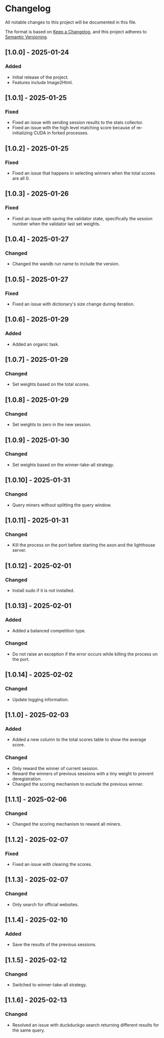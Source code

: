 # Changelog

All notable changes to this project will be documented in this file.

The format is based on [Keep a Changelog](https://keepachangelog.com/en/1.0.0/),
and this project adheres to [Semantic Versioning](https://semver.org/spec/v2.0.0.html).

## [1.0.0] - 2025-01-24
### Added
- Initial release of the project.
- Features include Image2Html.

## [1.0.1] - 2025-01-25
### Fixed
- Fixed an issue with sending session results to the stats collector.
- Fixed an issue with the high level matching score because of re-initializing CUDA in forked processes.

## [1.0.2] - 2025-01-25
### Fixed
- Fixed an issue that happens in selecting winners when the total scores are all 0.

## [1.0.3] - 2025-01-26
### Fixed
- Fixed an issue with saving the validator state, specifically the session number when the validator last set weights.

## [1.0.4] - 2025-01-27
### Changed
- Changed the wandb run name to include the version.

## [1.0.5] - 2025-01-27
### Fixed
- Fixed an issue with dictionary's size change during iteration.

## [1.0.6] - 2025-01-29
### Added
- Added an organic task.

## [1.0.7] - 2025-01-29
### Changed
- Set weights based on the total scores.

## [1.0.8] - 2025-01-29
### Changed
- Set weights to zero in the new session.

## [1.0.9] - 2025-01-30
### Changed
- Set weights based on the winner-take-all strategy.

## [1.0.10] - 2025-01-31
### Changed
- Query miners without splitting the query window.

## [1.0.11] - 2025-01-31
### Changed
- Kill the process on the port before starting the axon and the lighthouse server.

## [1.0.12] - 2025-02-01
### Changed
- Install sudo if it is not installed.

## [1.0.13] - 2025-02-01
### Added
- Added a balanced competition type.
### Changed
- Do not raise an exception if the error occurs while killing the process on the port.

## [1.0.14] - 2025-02-02
### Changed
- Update logging information.

## [1.1.0] - 2025-02-03
### Added
- Added a new column to the total scores table to show the average score.
### Changed
- Only reward the winner of current session.
- Reward the winners of previous sessions with a tiny weight to prevent deregistration.
- Changed the scoring mechanism to exclude the previous winner.

## [1.1.1] - 2025-02-06
### Changed
- Changed the scoring mechanism to reward all miners.

## [1.1.2] - 2025-02-07
### Fixed
- Fixed an issue with clearing the scores.

## [1.1.3] - 2025-02-07
### Changed
- Only search for official websites.

## [1.1.4] - 2025-02-10
### Added
- Save the results of the previous sessions.

## [1.1.5] - 2025-02-12
### Changed
- Switched to winner-take-all strategy.

## [1.1.6] - 2025-02-13
### Changed
- Resolved an issue with duckduckgo search returning different results for the same query.
